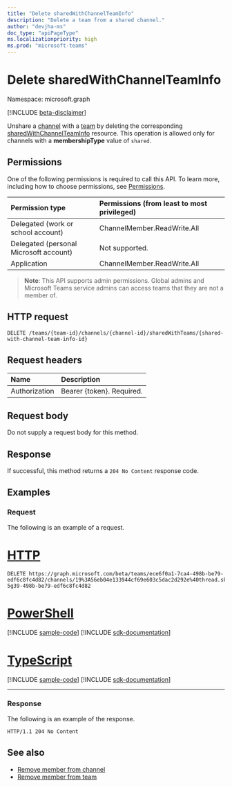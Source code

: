 ```yaml
---
title: "Delete sharedWithChannelTeamInfo"
description: "Delete a team from a shared channel."
author: "devjha-ms"
doc_type: "apiPageType"
ms.localizationpriority: high
ms.prod: "microsoft-teams"
---
```


# Delete sharedWithChannelTeamInfo
Namespace: microsoft.graph

[!INCLUDE [beta-disclaimer](../../includes/beta-disclaimer.md)]

Unshare a [channel](../resources/channel.md) with a [team](../resources/team.md) by deleting the corresponding [sharedWithChannelTeamInfo](../resources/sharedwithchannelteaminfo.md) resource. This operation is allowed only for channels with a **membershipType** value of `shared`.

## Permissions
One of the following permissions is required to call this API. To learn more, including how to choose permissions, see [Permissions](/graph/permissions-reference).

|Permission type|Permissions (from least to most privileged)|
|:---|:---|
|Delegated (work or school account) | ChannelMember.ReadWrite.All |
|Delegated (personal Microsoft account) | Not supported.    |
|Application | ChannelMember.ReadWrite.All |


> **Note**: This API supports admin permissions. Global admins and Microsoft Teams service admins can access teams that they are not a member of.

## HTTP request

<!-- {
  "blockType": "ignored"
}
-->
``` http
DELETE /teams/{team-id}/channels/{channel-id}/sharedWithTeams/{shared-with-channel-team-info-id}
```

## Request headers
|Name|Description|
|:---|:---|
|Authorization|Bearer {token}. Required.|

## Request body
Do not supply a request body for this method.

## Response

If successful, this method returns a `204 No Content` response code.

## Examples

### Request

The following is an example of a request.


# [HTTP](#tab/http)
<!-- {
  "blockType": "request",
  "name": "unshare_channel_by_delete_sharedwithchannelteaminfo",
  "sampleKeys": ["ece6f0a1-7ca4-498b-be79-edf6c8fc4d82", "19%3A56eb04e133944cf69e603c5dac2d292e%40thread.skype", "ece6f0a1-5g39-498b-be79-edf6c8fc4d82"]
}
-->
``` http
DELETE https://graph.microsoft.com/beta/teams/ece6f0a1-7ca4-498b-be79-edf6c8fc4d82/channels/19%3A56eb04e133944cf69e603c5dac2d292e%40thread.skype/sharedWithTeams/ece6f0a1-5g39-498b-be79-edf6c8fc4d82
```

# [PowerShell](#tab/powershell)
[!INCLUDE [sample-code](../includes/snippets/powershell/unshare-channel-by-delete-sharedwithchannelteaminfo-powershell-snippets.md)]
[!INCLUDE [sdk-documentation](../includes/snippets/snippets-sdk-documentation-link.md)]

# [TypeScript](#tab/typescript)
[!INCLUDE [sample-code](../includes/snippets/typescript/unshare-channel-by-delete-sharedwithchannelteaminfo-typescript-snippets.md)]
[!INCLUDE [sdk-documentation](../includes/snippets/snippets-sdk-documentation-link.md)]

---



### Response

The following is an example of the response.

<!-- {
  "blockType": "response",
  "truncated": true
}
-->
``` http
HTTP/1.1 204 No Content
```

## See also

- [Remove member from channel](channel-delete-members.md)
- [Remove member from team](team-delete-members.md)
